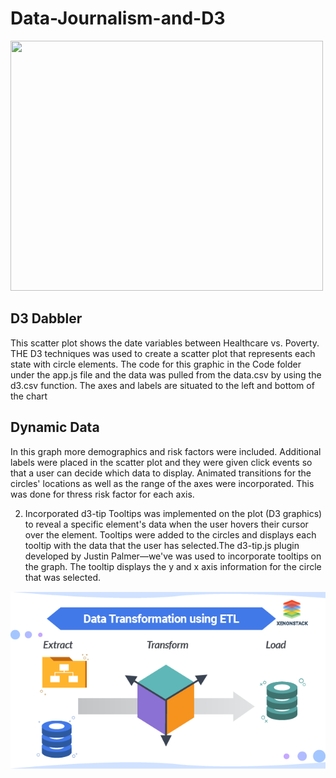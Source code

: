 # Data-Journalism-and-D3




<img src="https://media.giphy.com/media/GCjueAStKH9yU/giphy.gif" width="500" height="400" />  




## D3 Dabbler 
This scatter plot shows the  date variables between Healthcare vs. Poverty.
THE D3 techniques was used to create a scatter plot that represents each state with circle elements. The code for this graphic in the Code folder under the app.js file and the data was pulled from the data.csv by using the d3.csv function. The axes and labels are situated to the left and bottom of the chart




## Dynamic Data 

In this graph more demographics and risk factors were included.  Additional labels were placed in the scatter plot and they were given click events so that a user can decide which data to display. Animated transitions for the circles' locations as well as the range of the axes were incorporated. This was done for thress risk factor for each axis.



2. Incorporated d3-tip
Tooltips was implemented on the plot (D3 graphics) to reveal a specific element's data when the user hovers their cursor over the element. Tooltips were added to the circles and displays each tooltip with the data that the user has selected.The d3-tip.js plugin developed by Justin Palmer—we've was used to incorporate tooltips on the graph. The tooltip displays the y and x axis information for the circle that was selected.


![alt text](https://github.com/travisstowell/ETLProject/blob/main/image/etl.png "etl")
